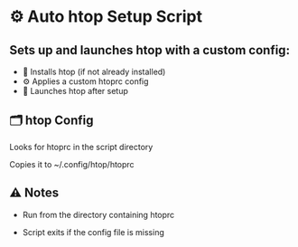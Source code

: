 # ⚙️ Auto htop Setup Script

## Sets up and launches htop with a custom config:
- 🧰 Installs htop (if not already installed)
- ⚙️ Applies a custom htoprc config
- 🚀 Launches htop after setup


## 🗂 htop Config
Looks for htoprc in the script directory

Copies it to ~/.config/htop/htoprc

## ⚠️ Notes
- Run from the directory containing htoprc

- Script exits if the config file is missing
